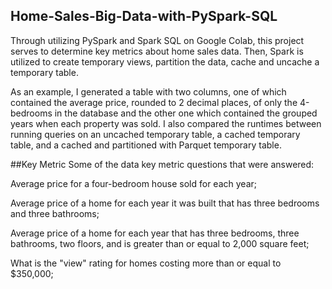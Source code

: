 ## Home-Sales-Big-Data-with-PySpark-SQL

Through utilizing PySpark and Spark SQL on Google Colab, this project serves to determine key metrics about home sales data. Then, Spark is utilized to create temporary views, partition the data, cache and uncache a temporary table.

As an example, I generated a table with two columns, one of which contained the average price, rounded to 2 decimal places, of only the 4-bedrooms in the database and the other one which contained the grouped years when each property was sold. I also compared the runtimes between running queries on an uncached temporary table, a cached temporary table, and a cached and partitioned with Parquet temporary table.

##Key Metric
Some of the data key metric questions that were answered:

Average price for a four-bedroom house sold for each year;

Average price of a home for each year it was built that has three bedrooms and three bathrooms;

Average price of a home for each year that has three bedrooms, three bathrooms, two floors, and is greater than or equal to 2,000 square feet;

What is the "view" rating for homes costing more than or equal to $350,000;
